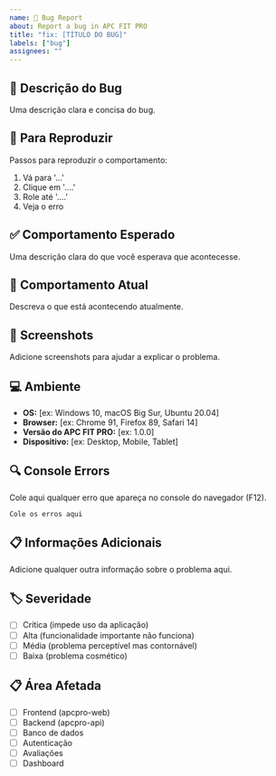 ```yaml
---
name: 🐛 Bug Report
about: Report a bug in APC FIT PRO
title: "fix: [TÍTULO DO BUG]"
labels: ["bug"]
assignees: ""
---
```


## 🐛 Descrição do Bug

Uma descrição clara e concisa do bug.

## 🔄 Para Reproduzir

Passos para reproduzir o comportamento:

1. Vá para '...'
2. Clique em '....'
3. Role até '....'
4. Veja o erro

## ✅ Comportamento Esperado

Uma descrição clara do que você esperava que acontecesse.

## 🚫 Comportamento Atual

Descreva o que está acontecendo atualmente.

## 📱 Screenshots

Adicione screenshots para ajudar a explicar o problema.

## 💻 Ambiente

- **OS:** [ex: Windows 10, macOS Big Sur, Ubuntu 20.04]
- **Browser:** [ex: Chrome 91, Firefox 89, Safari 14]
- **Versão do APC FIT PRO:** [ex: 1.0.0]
- **Dispositivo:** [ex: Desktop, Mobile, Tablet]

## 🔍 Console Errors

Cole aqui qualquer erro que apareça no console do navegador (F12).

```
Cole os erros aqui
```

## 📋 Informações Adicionais

Adicione qualquer outra informação sobre o problema aqui.

## 🏷️ Severidade

- [ ] Crítica (impede uso da aplicação)
- [ ] Alta (funcionalidade importante não funciona)
- [ ] Média (problema perceptível mas contornável)
- [ ] Baixa (problema cosmético)

## 📋 Área Afetada

- [ ] Frontend (apcpro-web)
- [ ] Backend (apcpro-api)
- [ ] Banco de dados
- [ ] Autenticação
- [ ] Avaliações
- [ ] Dashboard
